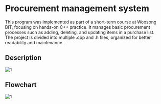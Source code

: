 # Procurement management system
This program was implemented as part of a short-term course at Woosong BIT, focusing on hands-on C++ practice. It manages basic procurement processes such as adding, deleting, and updating items in a purchase list. The project is divided into multiple .cpp and .h files, organized for better readability and maintenance.

## Description
![1](https://github.com/user-attachments/assets/f1ef0eb0-143e-4133-972f-4829c4cd92b4)

## Flowchart
![1](https://github.com/user-attachments/assets/24046f9d-ae18-48ee-a67a-51970bfd126d)
